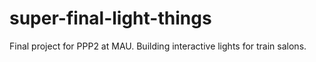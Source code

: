 # super-final-light-things
Final project for PPP2 at MAU. Building interactive lights for train salons. 
